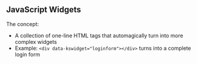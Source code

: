 JavaScript Widgets
------------------

The concept:

  * A collection of one-line HTML tags that automagically turn into more complex widgets
  * Example: ```<div data-kswidget="loginform"></div>``` turns into a complete login form
  
